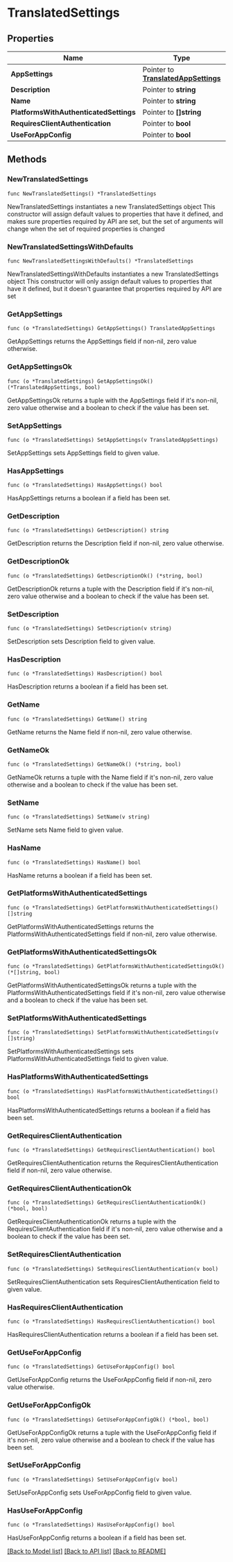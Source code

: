 # TranslatedSettings

## Properties

Name | Type | Description | Notes
------------ | ------------- | ------------- | -------------
**AppSettings** | Pointer to [**TranslatedAppSettings**](TranslatedAppSettings.md) |  | [optional] 
**Description** | Pointer to **string** |  | [optional] 
**Name** | Pointer to **string** |  | [optional] 
**PlatformsWithAuthenticatedSettings** | Pointer to **[]string** |  | [optional] 
**RequiresClientAuthentication** | Pointer to **bool** |  | [optional] 
**UseForAppConfig** | Pointer to **bool** |  | [optional] 

## Methods

### NewTranslatedSettings

`func NewTranslatedSettings() *TranslatedSettings`

NewTranslatedSettings instantiates a new TranslatedSettings object
This constructor will assign default values to properties that have it defined,
and makes sure properties required by API are set, but the set of arguments
will change when the set of required properties is changed

### NewTranslatedSettingsWithDefaults

`func NewTranslatedSettingsWithDefaults() *TranslatedSettings`

NewTranslatedSettingsWithDefaults instantiates a new TranslatedSettings object
This constructor will only assign default values to properties that have it defined,
but it doesn't guarantee that properties required by API are set

### GetAppSettings

`func (o *TranslatedSettings) GetAppSettings() TranslatedAppSettings`

GetAppSettings returns the AppSettings field if non-nil, zero value otherwise.

### GetAppSettingsOk

`func (o *TranslatedSettings) GetAppSettingsOk() (*TranslatedAppSettings, bool)`

GetAppSettingsOk returns a tuple with the AppSettings field if it's non-nil, zero value otherwise
and a boolean to check if the value has been set.

### SetAppSettings

`func (o *TranslatedSettings) SetAppSettings(v TranslatedAppSettings)`

SetAppSettings sets AppSettings field to given value.

### HasAppSettings

`func (o *TranslatedSettings) HasAppSettings() bool`

HasAppSettings returns a boolean if a field has been set.

### GetDescription

`func (o *TranslatedSettings) GetDescription() string`

GetDescription returns the Description field if non-nil, zero value otherwise.

### GetDescriptionOk

`func (o *TranslatedSettings) GetDescriptionOk() (*string, bool)`

GetDescriptionOk returns a tuple with the Description field if it's non-nil, zero value otherwise
and a boolean to check if the value has been set.

### SetDescription

`func (o *TranslatedSettings) SetDescription(v string)`

SetDescription sets Description field to given value.

### HasDescription

`func (o *TranslatedSettings) HasDescription() bool`

HasDescription returns a boolean if a field has been set.

### GetName

`func (o *TranslatedSettings) GetName() string`

GetName returns the Name field if non-nil, zero value otherwise.

### GetNameOk

`func (o *TranslatedSettings) GetNameOk() (*string, bool)`

GetNameOk returns a tuple with the Name field if it's non-nil, zero value otherwise
and a boolean to check if the value has been set.

### SetName

`func (o *TranslatedSettings) SetName(v string)`

SetName sets Name field to given value.

### HasName

`func (o *TranslatedSettings) HasName() bool`

HasName returns a boolean if a field has been set.

### GetPlatformsWithAuthenticatedSettings

`func (o *TranslatedSettings) GetPlatformsWithAuthenticatedSettings() []string`

GetPlatformsWithAuthenticatedSettings returns the PlatformsWithAuthenticatedSettings field if non-nil, zero value otherwise.

### GetPlatformsWithAuthenticatedSettingsOk

`func (o *TranslatedSettings) GetPlatformsWithAuthenticatedSettingsOk() (*[]string, bool)`

GetPlatformsWithAuthenticatedSettingsOk returns a tuple with the PlatformsWithAuthenticatedSettings field if it's non-nil, zero value otherwise
and a boolean to check if the value has been set.

### SetPlatformsWithAuthenticatedSettings

`func (o *TranslatedSettings) SetPlatformsWithAuthenticatedSettings(v []string)`

SetPlatformsWithAuthenticatedSettings sets PlatformsWithAuthenticatedSettings field to given value.

### HasPlatformsWithAuthenticatedSettings

`func (o *TranslatedSettings) HasPlatformsWithAuthenticatedSettings() bool`

HasPlatformsWithAuthenticatedSettings returns a boolean if a field has been set.

### GetRequiresClientAuthentication

`func (o *TranslatedSettings) GetRequiresClientAuthentication() bool`

GetRequiresClientAuthentication returns the RequiresClientAuthentication field if non-nil, zero value otherwise.

### GetRequiresClientAuthenticationOk

`func (o *TranslatedSettings) GetRequiresClientAuthenticationOk() (*bool, bool)`

GetRequiresClientAuthenticationOk returns a tuple with the RequiresClientAuthentication field if it's non-nil, zero value otherwise
and a boolean to check if the value has been set.

### SetRequiresClientAuthentication

`func (o *TranslatedSettings) SetRequiresClientAuthentication(v bool)`

SetRequiresClientAuthentication sets RequiresClientAuthentication field to given value.

### HasRequiresClientAuthentication

`func (o *TranslatedSettings) HasRequiresClientAuthentication() bool`

HasRequiresClientAuthentication returns a boolean if a field has been set.

### GetUseForAppConfig

`func (o *TranslatedSettings) GetUseForAppConfig() bool`

GetUseForAppConfig returns the UseForAppConfig field if non-nil, zero value otherwise.

### GetUseForAppConfigOk

`func (o *TranslatedSettings) GetUseForAppConfigOk() (*bool, bool)`

GetUseForAppConfigOk returns a tuple with the UseForAppConfig field if it's non-nil, zero value otherwise
and a boolean to check if the value has been set.

### SetUseForAppConfig

`func (o *TranslatedSettings) SetUseForAppConfig(v bool)`

SetUseForAppConfig sets UseForAppConfig field to given value.

### HasUseForAppConfig

`func (o *TranslatedSettings) HasUseForAppConfig() bool`

HasUseForAppConfig returns a boolean if a field has been set.


[[Back to Model list]](../README.md#documentation-for-models) [[Back to API list]](../README.md#documentation-for-api-endpoints) [[Back to README]](../README.md)


